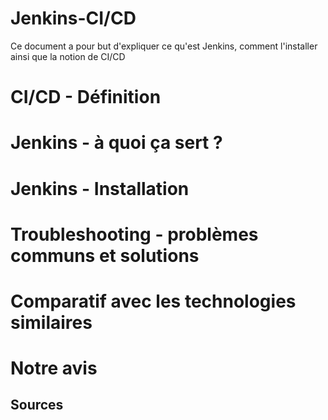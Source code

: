 # Jenkins-CI/CD

Ce document a pour but d'expliquer ce qu'est Jenkins, comment l'installer ainsi que la notion de CI/CD

# CI/CD - Définition

# Jenkins - à quoi ça sert ?

# Jenkins - Installation

# Troubleshooting - problèmes communs et solutions

# Comparatif avec les technologies similaires

# Notre avis

## Sources
